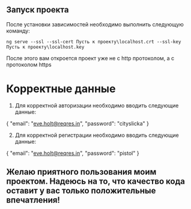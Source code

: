 ## Запуск проекта

После установки зависимостей необходимо выполнить следующую команду:

`ng serve --ssl --ssl-cert Пусть к проекту\localhost.crt --ssl-key Пусть к проекту\localhost.key`

После этого вам откроется проект уже не с http протоколом, а с протоколом https

# Корректные данные

1) Для корректной авторизации необходимо вводить следующие данные:

{
    "email": "eve.holt@reqres.in",
    "password": "cityslicka"
}

2) Для корректной регистрации необходимо вводить следующие данные:

{
    "email": "eve.holt@reqres.in",
    "password": "pistol"
}

## Желаю приятного пользования моим проектом. Надеюсь на то, что качество кода оставит у вас только положительные впечатления!
